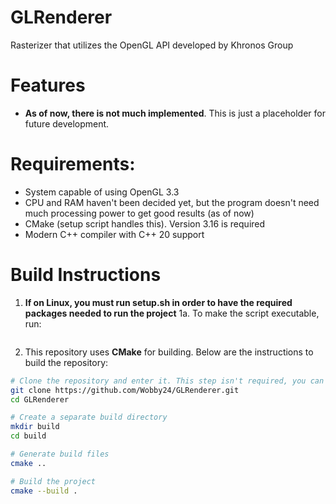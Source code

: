 # GLRenderer
Rasterizer that utilizes the OpenGL API developed by Khronos Group

# Features
- **As of now, there is not much implemented**. This is just a placeholder for future development.

# Requirements:
- System capable of using OpenGL 3.3
- CPU and RAM haven't been decided yet, but the program doesn't need much processing power to get good results (as of now)
- CMake (setup script handles this). Version 3.16 is required
- Modern C++ compiler with C++ 20 support

# Build Instructions

1. **If on Linux, you must run setup.sh in order to have the required packages needed to run the project** 
1a. To make the script executable, run:
```bash  chmod +x setup.sh
```

2. This repository uses **CMake** for building. Below are the instructions to build the repository:

```bash
# Clone the repository and enter it. This step isn't required, you can download it, but this is better.
git clone https://github.com/Wobby24/GLRenderer.git
cd GLRenderer

# Create a separate build directory
mkdir build
cd build

# Generate build files
cmake ..

# Build the project
cmake --build .
```